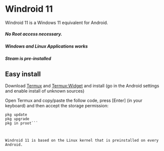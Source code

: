 # Windroid 11

Windroid 11 is a Windows 11 equivalent for Android.


##### No Root access necessary.
##### Windows and Linux Applications works
##### Steam is pre-installed


## Easy install

Download [Termux](https://github.com/termux/termux-app/releases/download/v0.118.0/termux-app_v0.118.0%2Bgithub-debug_arm64-v8a.apk) and [Termux:Widget](https://github.com/termux/termux-widget/releases/download/v0.13.0/termux-widget_v0.13.0%2Bgithub-debug.apk) and install (go in the Android settings and enable install of unknown sources)

Open Termux and copy/paste the follow code, press [Enter] (in your keyboard) and then accept the storage permission:
```termux-setup-storage
pkg update
pkg upgrade
pkg in proot```



Windroid 11 is based on the Linux kernel that is preinstalled on every Android.

